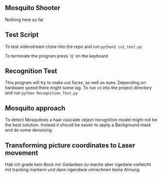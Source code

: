 ## Mosquito Shooter

Nothing here so far

## Test Script
To test videostream clone into the repo and run  `python3 cv2_test.py` 

To terminate the program press 'q' on the keyboard

## Recognition Test

This program will try to make out faces, as well as eyes. Depending on hardware speed there might some lag. To run `cd` into the project directory and run `python Recognition_Test.py` 

## Mosquito approach 

To detect Mosquitoes a haar cascade object recognition model might not be the best solution. Instead it should be easier to apply a Background mask and do some denoising. 

## Transforming picture coordinates to Laser movement

Hab ich grade kein Bock mir Gedanken zu mache aber irgedwie vielleicht mit tracking markern und dann
irgendwie umrechnen keine Ahnung